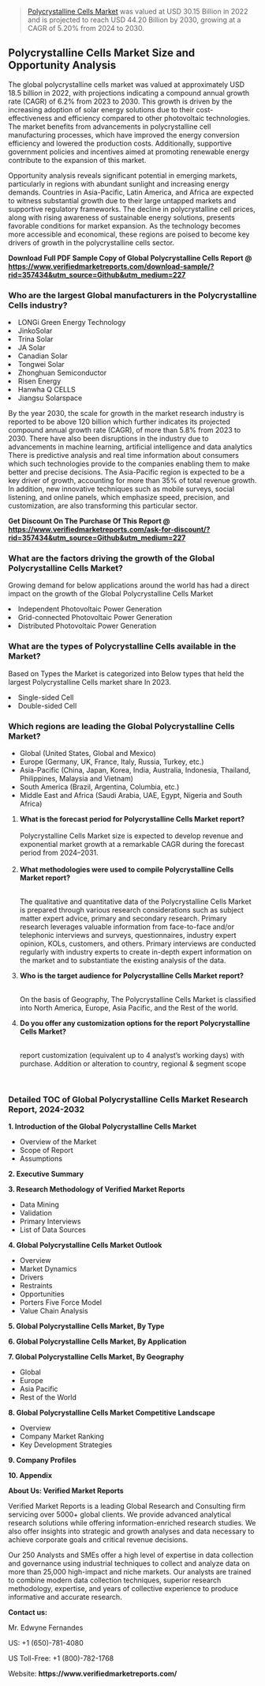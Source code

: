 <blockquote><p><p><a href="https://www.verifiedmarketreports.com/download-sample/?rid=357434&utm_source=Github&utm_medium=227" target="_blank">Polycrystalline Cells Market</a> was valued at USD 30.15 Billion in 2022 and is projected to reach USD 44.20 Billion by 2030, growing at a CAGR of 5.20% from 2024 to 2030.</p></blockquote><p><h2>Polycrystalline Cells Market Size and Opportunity Analysis</h2> <p>The global polycrystalline cells market was valued at approximately USD 18.5 billion in 2022, with projections indicating a compound annual growth rate (CAGR) of 6.2% from 2023 to 2030. This growth is driven by the increasing adoption of solar energy solutions due to their cost-effectiveness and efficiency compared to other photovoltaic technologies. The market benefits from advancements in polycrystalline cell manufacturing processes, which have improved the energy conversion efficiency and lowered the production costs. Additionally, supportive government policies and incentives aimed at promoting renewable energy contribute to the expansion of this market.</p> <p>Opportunity analysis reveals significant potential in emerging markets, particularly in regions with abundant sunlight and increasing energy demands. Countries in Asia-Pacific, Latin America, and Africa are expected to witness substantial growth due to their large untapped markets and supportive regulatory frameworks. The decline in polycrystalline cell prices, along with rising awareness of sustainable energy solutions, presents favorable conditions for market expansion. As the technology becomes more accessible and economical, these regions are poised to become key drivers of growth in the polycrystalline cells sector.</p> </p><p class=""><strong>Download Full PDF Sample Copy of Global Polycrystalline Cells Report @ <a href="https://www.verifiedmarketreports.com/download-sample/?rid=357434&amp;utm_source=Github&amp;utm_medium=227" target="_blank">https://www.verifiedmarketreports.com/download-sample/?rid=357434&amp;utm_source=Github&amp;utm_medium=227</a></strong></p><h3 id="" class="">Who are the largest Global manufacturers in the Polycrystalline Cells industry?</h3><p><li>LONGi Green Energy Technology</li><li> JinkoSolar</li><li> Trina Solar</li><li> JA Solar</li><li> Canadian Solar</li><li> Tongwei Solar</li><li> Zhonghuan Semiconductor</li><li> Risen Energy</li><li> Hanwha Q CELLS</li><li> Jiangsu Solarspace</li></p><div class=""><div class="" dir="" data-message-author-role="" data-message-id="" data-message-model-slug=""><div class=""><div class=""><div class=""><div class="" dir="" data-message-author-role="" data-message-id="" data-message-model-slug=""><div class=""><div class=""><p>By the year 2030, the scale for growth in the market research industry is reported to be above 120 billion which further indicates its projected compound annual growth rate (CAGR), of more than 5.8% from 2023 to 2030. There have also been disruptions in the industry due to advancements in machine learning, artificial intelligence and data analytics There is predictive analysis and real time information about consumers which such technologies provide to the companies enabling them to make better and precise decisions. The Asia-Pacific region is expected to be a key driver of growth, accounting for more than 35% of total revenue growth. In addition, new innovative techniques such as mobile surveys, social listening, and online panels, which emphasize speed, precision, and customization, are also transforming this particular sector.</p><p><strong>Get Discount On The Purchase Of This Report @&nbsp; <a href="https://www.verifiedmarketreports.com/ask-for-discount/?rid=357434&amp;utm_source=Github&amp;utm_medium=227" target="_blank">https://www.verifiedmarketreports.com/ask-for-discount/?rid=357434&amp;utm_source=Github&amp;utm_medium=227</a></strong></p></div></div></div></div></div></div></div></div><h3 id="" class="">What are the factors driving the growth of the Global Polycrystalline Cells Market?</h3><p id="" class="">Growing demand for below applications around the world has had a direct impact on the growth of the Global Polycrystalline Cells Market</p><p id="" class=""><li>Independent Photovoltaic Power Generation</li><li> Grid-connected Photovoltaic Power Generation</li><li> Distributed Photovoltaic Power Generation</li></p><h3 id="" class="">What are the types of Polycrystalline Cells available in the Market?</h3><p id="" class="">Based on Types the Market is categorized into Below types that held the largest Polycrystalline Cells market share In 2023.</p><p id="" class=""><li>Single-sided Cell</li><li> Double-sided Cell</li></p><h3 id="" class="">Which regions are leading the Global Polycrystalline Cells Market?</h3><ul><li>Global (United States, Global and Mexico)</li><li>Europe (Germany, UK, France, Italy, Russia, Turkey, etc.)</li><li>Asia-Pacific (China, Japan, Korea, India, Australia, Indonesia, Thailand, Philippines, Malaysia and Vietnam)</li><li>South America (Brazil, Argentina, Columbia, etc.)</li><li>Middle East and Africa (Saudi Arabia, UAE, Egypt, Nigeria and South Africa)</li></ul><p><ol><li><strong>What is the forecast period for Polycrystalline Cells Market report?<br /></strong><br /><span data-sheets-root="1" data-sheets-value="{&quot;1&quot;:2,&quot;2&quot;:&quot;XXXX size is expected to develop revenue and exponential market growth at a remarkable CAGR during the forecast period from 2024&ndash;2030.&quot;}" data-sheets-userformat="{&quot;2&quot;:12674,&quot;4&quot;:{&quot;1&quot;:2,&quot;2&quot;:16776960},&quot;10&quot;:2,&quot;11&quot;:0,&quot;15&quot;:&quot;Arial&quot;,&quot;16&quot;:12}">Polycrystalline Cells Market size is expected to develop revenue and exponential market growth at a remarkable CAGR during the forecast period from 2024&ndash;2031.</span><br /><br /></li><li><strong>What methodologies were used to compile Polycrystalline Cells Market report?<br /><br /></strong><p>The qualitative and quantitative data of the&nbsp;Polycrystalline Cells Market is prepared through various research considerations such as subject matter expert advice, primary and secondary research. Primary research leverages valuable information from face-to-face and/or telephonic interviews and surveys, questionnaires, industry expert opinion, KOLs, customers, and others. Primary interviews are conducted regularly with industry experts to create in-depth expert information on the market and to substantiate the existing analysis of the data.&nbsp;</p></li><li><strong>Who is the target audience for Polycrystalline Cells Market report?<br /><br /></strong><p>On the basis of Geography, The&nbsp;Polycrystalline Cells Market is classified into North America, Europe, Asia Pacific, and the Rest of the world.</p></li><li><strong>Do you offer any customization options for the report Polycrystalline Cells Market?<br /><br /></strong><p>report customization (equivalent up to 4 analyst&rsquo;s working days) with purchase. Addition or alteration to country, regional &amp; segment scope</p><p>&nbsp;</p></li></ol></p><h3 id="" class="">Detailed TOC of Global Polycrystalline Cells Market Research Report, 2024-2032</h3><p id="" class=""><strong>1. Introduction of the Global Polycrystalline Cells Market</strong></p><ul><li>Overview of the Market</li><li>Scope of Report</li><li>Assumptions</li></ul><p id="" class=""><strong>2. Executive Summary</strong></p><p id="" class=""><strong>3. Research Methodology of&nbsp;Verified Market Reports</strong></p><ul><li>Data Mining</li><li>Validation</li><li>Primary Interviews</li><li>List of Data Sources</li></ul><p id="" class=""><strong>4. Global Polycrystalline Cells Market Outlook</strong></p><ul><li>Overview</li><li>Market Dynamics</li><li>Drivers</li><li>Restraints</li><li>Opportunities</li><li>Porters Five Force Model</li><li>Value Chain Analysis</li></ul><p id="" class=""><strong>5. Global Polycrystalline Cells Market, By&nbsp;Type</strong></p><p id="" class=""><strong>6. Global Polycrystalline Cells Market, By Application</strong></p><p id="" class=""><strong>7. Global Polycrystalline Cells Market, By Geography</strong></p><ul><li>Global</li><li>Europe</li><li>Asia Pacific</li><li>Rest of the World</li></ul><p id="" class=""><strong>8. Global Polycrystalline Cells Market Competitive Landscape</strong></p><ul><li>Overview</li><li>Company Market Ranking</li><li>Key Development Strategies</li></ul><p id="" class=""><strong>9. Company Profiles</strong></p><p id="" class=""><strong>10. Appendix</strong></p><p id="" class=""><strong>About Us: Verified Market Reports</strong></p><p id="" class="">Verified Market Reports is a leading Global Research and Consulting firm servicing over 5000+ global clients. We provide advanced analytical research solutions while offering information-enriched research studies. We also offer insights into strategic and growth analyses and data necessary to achieve corporate goals and critical revenue decisions.</p><p id="" class="">Our 250 Analysts and SMEs offer a high level of expertise in data collection and governance using industrial techniques to collect and analyze data on more than 25,000 high-impact and niche markets. Our analysts are trained to combine modern data collection techniques, superior research methodology, expertise, and years of collective experience to produce informative and accurate research.</p><p id="" class=""><strong>Contact us:</strong></p><p id="" class="">Mr. Edwyne Fernandes</p><p id="" class="">US: +1 (650)-781-4080</p><p id="" class="">US Toll-Free: +1 (800)-782-1768</p><p id="" class="">Website: <a target="" data-test-app-aware-link=""><strong>https://www.verifiedmarketreports.com/</strong></a></p>

